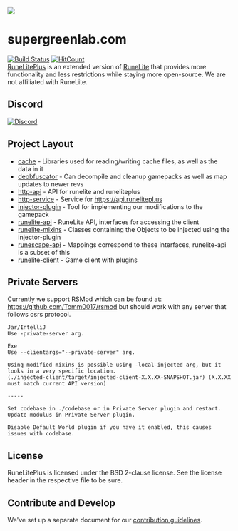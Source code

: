 ![](https://raw.githubusercontent.com/supergreenlab/supergreenlab.com/master/assets/img/logo.png)



# supergreenlab.com
[![Build Status](https://travis-ci.org/runelite-extended/runelite.svg?branch=master)](https://travis-ci.org/runelite-extended/runelite)
[![HitCount](http://hits.dwyl.io/runelite-extended/runelite.svg)](http://hits.dwyl.io/runelite-extended/runelite)  
[RuneLitePlus](https://runelitepl.us)  is an extended version of [RuneLite](https://github.com/runelite/runelite) that provides more functionality and less restrictions while staying more open-source. We are not affiliated with RuneLite.

## Discord
[![Discord](https://img.shields.io/discord/373382904769675265.svg)](https://discord.gg/HN5gf3m)

## Project Layout

- [cache](cache/src/main/java/net/runelite/cache) - Libraries used for reading/writing cache files, as well as the data in it
- [deobfuscator](deobfuscator/src/main/java/net/runelite/deob) - Can decompile and cleanup gamepacks as well as map updates to newer revs
- [http-api](http-api/src/main/java/net/runelite/http/api) - API for runelite and runeliteplus
- [http-service](http-service/src/main/java/net/runelite/http/service) - Service for https://api.runelitepl.us
- [injector-plugin](injector-plugin/src/main/java/net/runelite/injector) - Tool for implementing our modifications to the gamepack
- [runelite-api](runelite-api/src/main/java/net/runelite/api) - RuneLite API, interfaces for accessing the client
- [runelite-mixins](runelite-mixins/src/main/java/net/runelite) - Classes containing the Objects to be injected using the injector-plugin
- [runescape-api](runescape-api/src/main/java/net/runelite) - Mappings correspond to these interfaces, runelite-api is a subset of this
- [runelite-client](runelite-client/src/main/java/net/runelite/client) - Game client with plugins

## Private Servers
Currently we support RSMod which can be found at: https://github.com/Tomm0017/rsmod but should work with any server that follows osrs protocol.
```
Jar/IntelliJ
Use -private-server arg.

Exe
Use --clientargs="--private-server" arg.

Using modified mixins is possible using -local-injected arg, but it looks in a very specific location. 
(./injected-client/target/injected-client-X.X.XX-SNAPSHOT.jar) (X.X.XX must match current API version)

-----

Set codebase in ./codebase or in Private Server plugin and restart.  
Update modulus in Private Server plugin. 
    
Disable Default World plugin if you have it enabled, this causes issues with codebase.
```  
## License

RuneLitePlus is licensed under the BSD 2-clause license. See the license header in the respective file to be sure.

## Contribute and Develop

We've set up a separate document for our [contribution guidelines](https://github.com/runelite-extended/runelite/blob/master/.github/CONTRIBUTING.md).
